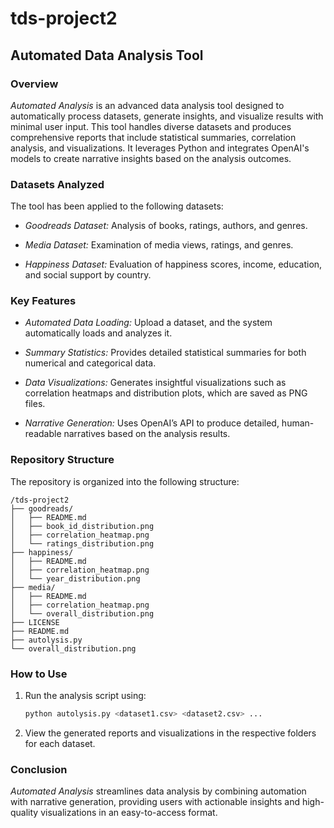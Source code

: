# tds-project2

## Automated Data Analysis Tool  

### **Overview**  
*Automated Analysis* is an advanced data analysis tool designed to automatically process datasets, generate insights, and visualize results with minimal user input. This tool handles diverse datasets and produces comprehensive reports that include statistical summaries, correlation analysis, and visualizations. It leverages Python and integrates OpenAI's models to create narrative insights based on the analysis outcomes.

### **Datasets Analyzed**  
The tool has been applied to the following datasets:  

- *Goodreads Dataset:* Analysis of books, ratings, authors, and genres.  

- *Media Dataset:* Examination of media views, ratings, and genres.  

- *Happiness Dataset:* Evaluation of happiness scores, income, education, and social support by country.

### **Key Features**  
- *Automated Data Loading:* Upload a dataset, and the system automatically loads and analyzes it.  

- *Summary Statistics:* Provides detailed statistical summaries for both numerical and categorical data.  

- *Data Visualizations:* Generates insightful visualizations such as correlation heatmaps and distribution plots, which are saved as PNG files.  

- *Narrative Generation:* Uses OpenAI’s API to produce detailed, human-readable narratives based on the analysis results.

### **Repository Structure**  
The repository is organized into the following structure:  

```
/tds-project2
├── goodreads/
│   ├── README.md
│   ├── book_id_distribution.png
│   ├── correlation_heatmap.png
│   └── ratings_distribution.png
├── happiness/
│   ├── README.md
│   ├── correlation_heatmap.png
│   └── year_distribution.png
├── media/
│   ├── README.md
│   ├── correlation_heatmap.png
│   └── overall_distribution.png
├── LICENSE
├── README.md
├── autolysis.py
└── overall_distribution.png
```

### **How to Use**  
1. Run the analysis script using:  
   ```bash
   python autolysis.py <dataset1.csv> <dataset2.csv> ...
   ```  
2. View the generated reports and visualizations in the respective folders for each dataset.

### **Conclusion**  
*Automated Analysis* streamlines data analysis by combining automation with narrative generation, providing users with actionable insights and high-quality visualizations in an easy-to-access format.
